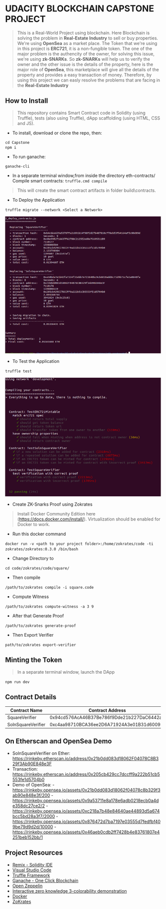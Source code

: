 # UDACITY BLOCKCHAIN CAPSTONE PROJECT
> This is a Real-World Project using blockchain. Here Blockchain is solving the problem in **Real-Estate Industry** to sell or buy properties. We're using **OpenSea** as a market place.
> The Token that we're using in this project is **ERC721**, it is a non-fungible token. The one of the major problem is the authencity of the owner, for solving this issue, we're using
> **zk-SNARKs**. So **zk-SNARKs** will help us to verify the owner and the other issue is the details of the property, here is the major role of **OpenSea**, this marketplace will give 
> all the details of the property and provides a easy transaction of money. Therefore, by using this project we can easly resolve the problems that are facing in the **Real-Estate Industry**

## How to Install
  > This repository contains Smart Contract code in Solidity (using Truffle), tests (also using Truffle), dApp scaffolding (using HTML, CSS and JS).
  - To install, download or clone the repo, then:
   ```
  cd Capstone
  npm i
  ```
  - To run ganache:
  ```
  ganache-cli
  ```
  - In a separate terminal window,from inside the directory eth-contracts/ Compile smart contracts:
  `truffle.cmd compile`
  > This will create the smart contract artifacts in folder build\contracts.
  - To Deploy the Application

  `truffle migrate --network <Select a Network>`
  
  ![CapstoneMigration](https://github.com/Sreesankar-G-Warrier/BlockchainProjects/blob/master/Capstone/CapstoneMigration.png)
  
  - To Test the Application

  `truffle test`
  
  ![CapstoneTest](https://github.com/Sreesankar-G-Warrier/BlockchainProjects/blob/master/Capstone/Capstone%20Test.png)
  
  - Create ZK-Snarks Proof using Zokrates
  > Install Docker Community Edition here (https://docs.docker.com/install/). Virtualization should be enabled for Docker to work. 
  - Run this docker command

  `docker run -v <path to your project folder>:/home/zokrates/code -ti zokrates/zokrates:0.3.0 /bin/bash`
  - Change Directory to

  `cd code/zokrates/code/square/`
  - Then compile

  `/path/to/zokrates compile -i square.code`
  - Compute Witness

  `/path/to/zokrates compute-witness -a 3 9`
  - After that Generate Proof

  `/path/to/zokrates generate-proof`
  - Then Export Verifier

  `path/to/zokrates export-verifier`

  ## Minting the Token
  > In a separate terminal window, launch the DApp

  `npm run dev`
## Contract Details

| Contract Name      |              Contract Address              |
| ------------------ | ------------------------------------------ |
| SquareVerifier     | 0x94cd576AcA46B37Be786f9Dde21b227DaC6442ac |
| SolnSquareVerifier | 0xc4aa98710BCA36ee2D6A71924A3e01B31d60095f |

## On Etherscan and OpenSea Demo
  - SolnSquareVerifier on Ether: https://rinkeby.etherscan.io/address/0x21b0dd083d18062F04078C8B329f3Ab90E848e3F
  - Transaction: https://rinkeby.etherscan.io/address/0x205cb429cc7dccff9a222b51cb5553fe1d5704b0
  - Demo of OpenSea: - https://rinkeby.opensea.io/assets/0x21b0dd083d18062f04078c8b329f3ab90e848e3f/200
                     - https://rinkeby.opensea.io/assets/0x9a53711e8a178e6adb0218ecb0a4de358dc27ce2/2
                     - https://rinkeby.opensea.io/assets/0xc218a7b48e84640ae44893d5a674bcc5bd28a3f7/2000
                     - https://rinkeby.opensea.io/assets/0x876472d7ba7197e03555d7fedfbf409be79d9d2d/10000
                     - https://rinkeby.opensea.io/assets/0x46aeb0cdb2ff7428b4e83761807e4251beb152bb/1
  
## Project Resources

* [Remix - Solidity IDE](https://remix.ethereum.org/)
* [Visual Studio Code](https://code.visualstudio.com/)
* [Truffle Framework](https://truffleframework.com/)
* [Ganache - One Click Blockchain](https://truffleframework.com/ganache)
* [Open Zeppelin ](https://openzeppelin.org/)
* [Interactive zero knowledge 3-colorability demonstration](http://web.mit.edu/~ezyang/Public/graph/svg.html)
* [Docker](https://docs.docker.com/install/)
* [ZoKrates](https://github.com/Zokrates/ZoKrates)

